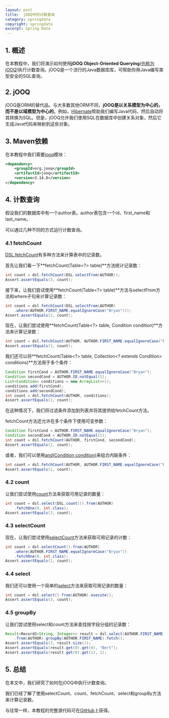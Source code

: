 ```yaml
---
layout: post
title:  jOOQ中的计数查询
category: springdata
copyright: springdata
excerpt: Spring Data
---
```


## 1. 概述

在本教程中，我们将演示如何使用**jOOQ Object-Oriented Querying**([也称为jOOQ](https://www.baeldung.com/jooq-with-spring))执行计数查询。jOOQ是一个流行的Java数据库库，可帮助你用Java编写类型安全的SQL查询。

## 2. jOOQ

jOOQ是ORM的替代品。与大多数其他ORM不同，**jOOQ是以关系模型为中心的，而不是以域模型为中心的**。例如，[Hibernate](https://www.baeldung.com/learn-jpa-hibernate)帮助我们编写Java代码，然后自动将其转换为SQL。但是，jOOQ允许我们使用SQL在数据库中创建关系对象，然后它生成Java代码来映射到这些对象。

## 3. Maven依赖

在本教程中我们需要[jooq](https://central.sonatype.com/artifact/org.jooq/jooq/3.17.8)模块：

```xml
<dependency>
    <groupId>org.jooq</groupId>
    <artifactId>jooq</artifactId>
    <version>3.14.8</version>
</dependency>
```

## 4. 计数查询

假设我们的数据库中有一个author表。author表包含一个id、first_name和last_name。

可以通过几种不同的方式运行计数查询。

### 4.1 fetchCount

[DSL.fetchCount](https://www.jooq.org/javadoc/latest/org.jooq/org/jooq/DSLContext.html#fetchCount(org.jooq.Select))有多种方法来计算表中的记录数。

首先让我们看一下**fetchCount(Table<?\> table)**方法统计记录数：

```java
int count = dsl.fetchCount(DSL.selectFrom(AUTHOR));
Assert.assertEquals(3, count);
```

接下来，让我们尝试使用**fetchCount(Table<?\> table)**方法与selectFrom方法和where子句来计算记录数：

```java
int count = dsl.fetchCount(DSL.selectFrom(AUTHOR)
    .where(AUTHOR.FIRST_NAME.equalIgnoreCase("Bryan")));
Assert.assertEquals(1, count);
```

现在，让我们尝试使用**fetchCount(Table<?> table, Condition condition)**方法来计算记录数：

```java
int count = dsl.fetchCount(AUTHOR, AUTHOR.FIRST_NAME.equalIgnoreCase("Bryan"));
Assert.assertEquals(1, count);
```

我们还可以将**fetchCount(Table<?\> table, Collection<? extends Condition\> conditions)**方法用于多个条件：

```java
Condition firstCond = AUTHOR.FIRST_NAME.equalIgnoreCase("Bryan");
Condition secondCond = AUTHOR.ID.notEqual(1);
List<Condition> conditions = new ArrayList<>();
conditions.add(firstCond);
conditions.add(secondCond);
int count = dsl.fetchCount(AUTHOR, conditions);
Assert.assertEquals(1, count);
```

在这种情况下，我们将过滤条件添加到列表并将其提供给fetchCount方法。

fetchCount方法还允许在多个条件下使用可变参数：

```java
Condition firstCond = AUTHOR.FIRST_NAME.equalIgnoreCase("Bryan");
Condition secondCond = AUTHOR.ID.notEqual(1);
int count = dsl.fetchCount(AUTHOR, firstCond, secondCond);
Assert.assertEquals(1, count);
```

或者，我们可以使用[and(Condition condition)](https://www.jooq.org/javadoc/latest/org.jooq/org/jooq/Condition.html#and(org.jooq.Condition))来组合内联条件：

```java
int count = dsl.fetchCount(AUTHOR, AUTHOR.FIRST_NAME.equalIgnoreCase("Bryan").and(AUTHOR.ID.notEqual(1)));
Assert.assertEquals(1, count);
```

### 4.2 count

让我们尝试使用[count](https://www.jooq.org/javadoc/latest/org.jooq/org/jooq/impl/DSL.html#count())方法来获取可用记录的数量：

```java
int count = dsl.select(DSL.count()).from(AUTHOR)
    .fetchOne(0, int.class);
Assert.assertEquals(3, count);
```

### 4.3 selectCount

现在，让我们尝试使用[selectCount](https://www.jooq.org/javadoc/latest/org.jooq/org/jooq/DSLContext.html#selectCount())方法来获取可用记录的计数：

```java
int count = dsl.selectCount().from(AUTHOR)
    .where(AUTHOR.FIRST_NAME.equalIgnoreCase("Bryan"))
    .fetchOne(0, int.class);
Assert.assertEquals(1, count);
```

### 4.4 select

我们还可以使用一个简单的[select](https://www.jooq.org/javadoc/latest/org.jooq/org/jooq/DSLContext.html#select(java.util.Collection))方法来获取可用记录的数量：

```java
int count = dsl.select().from(AUTHOR).execute();
Assert.assertEquals(3, count);
```

### 4.5 groupBy

让我们尝试使用select和count方法来查找按字段分组的记录数：

```java
Result<Record2<String, Integer>> result = dsl.select(AUTHOR.FIRST_NAME, DSL.count())
    .from(AUTHOR).groupBy(AUTHOR.FIRST_NAME).fetch();
Assert.assertEquals(3, result.size());
Assert.assertEquals(result.get(0).get(0), "Bert");
Assert.assertEquals(result.get(0).get(1), 1);
```

## 5. 总结

在本文中，我们研究了如何在jOOQ中执行计数查询。

我们已经了解了使用selectCount、count、fetchCount、select和groupBy方法来计算记录数。

与往常一样，本教程的完整源代码可在[GitHub](https://github.com/tuyucheng7/taketoday-tutorial4j/tree/master/spring-data-modules)上获得。
